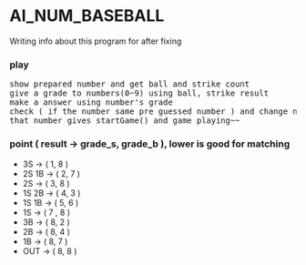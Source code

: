 # AI_NUM_BASEBALL

Writing info about this program for after fixing

### play
<pre>
show prepared number and get ball and strike count 
give a grade to numbers(0~9) using ball, strike result
make a answer using number's grade
check ( if the number same pre guessed number ) and change number while looping
that number gives startGame() and game playing~~
</pre>
### point ( result -> grade_s, grade_b ), lower is good for matching
+ 3S ->  ( 1, 8 )
+ 2S 1B -> ( 2, 7 )
+ 2S -> ( 3, 8 )
+ 1S 2B -> ( 4, 3 )
+ 1S 1B -> ( 5, 6 )
+ 1S -> ( 7 , 8 )
+ 3B -> ( 8, 2 )
+ 2B -> ( 8, 4 ) 
+ 1B -> ( 8, 7 )
+ OUT -> ( 8, 8 )
